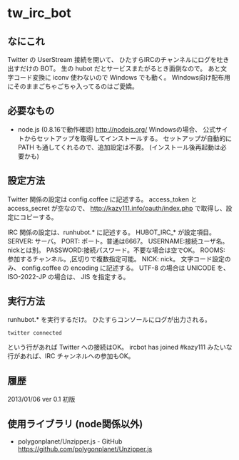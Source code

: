 tw_irc_bot
======

## なにこれ
Twitter の UserStream 接続を開いて、
ひたすらIRCのチャンネルにログを吐き出すだけの BOT。
生の hubot だとサービスまたがるとき面倒なので。
あと文字コード変換に iconv 使わないので Windows でも動く。
Windows向け配布用にそのままごちゃごちゃ入ってるのはご愛嬌。


## 必要なもの
 * node.js (0.8.16で動作確認)
	http://nodejs.org/
	Windowsの場合、
	公式サイトからセットアップを取得してインストールする。
	セットアップが自動的に PATH も通してくれるので、追加設定は不要。
	(インストール後再起動は必要かも)


## 設定方法
Twitter 関係の設定は config.coffee に記述する。
access_token と access_secret が空なので、
	http://kazy111.info/oauth/index.php
で取得し、設定にコピーする。

IRC 関係の設定は、runhubot.* に記述する。
HUBOT_IRC_* が設定項目。
	SERVER:  サーバ。
	PORT:    ポート。普通は6667。
	USERNAME:接続ユーザ名。nickとは別。
	PASSWORD:接続パスワード。不要な場合は空でOK。
	ROOMS:   参加するチャンネル。,区切りで複数指定可能。
	NICK:    nick。
文字コード設定のみ、 config.coffee の encoding に記述する。
UTF-8 の場合は UNICODE を、
ISO-2022-JP の場合は、 JIS を指定する。


## 実行方法
runhubot.* を実行するだけ。
ひたすらコンソールにログが出力される。

	twitter connected
という行があれば Twitter への接続はOK。
	ircbot has joined #kazy111
みたいな行があれば、IRC チャンネルへの参加もOK。


## 履歴
2013/01/06 ver 0.1
	初版


## 使用ライブラリ (node関係以外)
 * polygonplanet/Unzipper.js - GitHub
	https://github.com/polygonplanet/Unzipper.js

